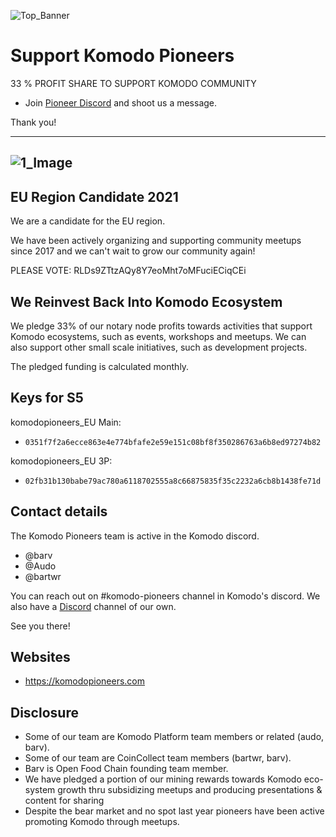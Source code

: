 ![Top_Banner](https://i.imgur.com/hSsvWcJ.png)

# Support Komodo Pioneers

33 % PROFIT SHARE TO SUPPORT KOMODO COMMUNITY

* Join [Pioneer Discord](http://bit.ly/KPdiscord) and shoot us a message.

Thank you!

---
![1_Image](https://i.imgur.com/DAoyqRb.jpg)
---

## EU Region Candidate 2021
We are a candidate for the EU region.

We have been actively organizing and supporting community meetups since 2017 and we can't wait to grow our community again! 

PLEASE VOTE: RLDs9ZTtzAQy8Y7eoMht7oMFuciECiqCEi

## We Reinvest Back Into Komodo Ecosystem

We pledge 33% of our notary node profits towards activities that support Komodo ecosystems, such as events, workshops and meetups. We can also support other small scale initiatives, such as development projects. 

The pledged funding is calculated monthly. 

## Keys for S5

komodopioneers_EU Main: 
- `0351f7f2a6ecce863e4e774bfafe2e59e151c08bf8f350286763a6b8ed97274b82`

komodopioneers_EU 3P:
- `02fb31b130babe79ac780a6118702555a8c66875835f35c2232a6cb8b1438fe71d`

## Contact details
The Komodo Pioneers team is active in the Komodo discord.

- @barv
- @Audo
- @bartwr

You can reach out on #komodo-pioneers channel in Komodo's discord. We also have a [Discord](http://bit.ly/KPdiscord) channel of our own.

See you there!

## Websites
- https://komodopioneers.com

## Disclosure

- Some of our team are Komodo Platform team members or related (audo, barv).
- Some of our team are CoinCollect team members (bartwr, barv).
- Barv is Open Food Chain founding team member.
- We have pledged a portion of our mining rewards towards Komodo eco-system growth thru subsidizing meetups and producing presentations & content for sharing
- Despite the bear market and no spot last year pioneers have been active promoting Komodo through meetups.
